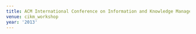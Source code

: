 ```yaml
---
title: ACM International Conference on Information and Knowledge Management (2013)
venue: cikm_workshop
year: '2013'
---
```

